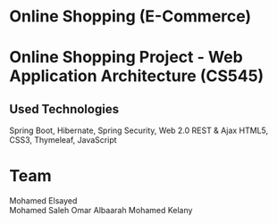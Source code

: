 # Online Shopping (E-Commerce)
# Online Shopping Project - Web Application Architecture (CS545)
Used Technologies 
-----------------
Spring Boot, Hibernate, Spring Security, Web 2.0 REST & Ajax
HTML5, CSS3, Thymeleaf, JavaScript

# Team

Mohamed Elsayed <br/>
Mohamed Saleh
Omar Albaarah
Mohamed Kelany
